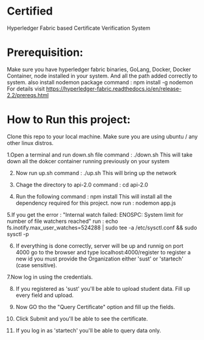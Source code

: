 # Certified
Hyperledger Fabric based Certificate Verification System


# Prerequisition:
Make sure you have hyperledger fabric binaries, GoLang, Docker, Docker Container, node installed in your system. And all the path added correctly to system.
also install nodemon package 
command : npm install -g nodemon
For details visit https://hyperledger-fabric.readthedocs.io/en/release-2.2/prereqs.html

# How to Run this project:

Clone this repo to your local machine. Make sure you are using ubuntu / any other linux distros. 

1.Open a terminal and run down.sh file
command : ./down.sh
This will take down all the dokcer container running previously on your system

2. Now run up.sh
command : ./up.sh
This will bring up the network 

3. Chage the directory to api-2.0
command : cd api-2.0

4. Run the following command : npm install
This will install all the dependency required for this project.
now run : nodemon app.js

5.If you get the error : "Internal watch failed: ENOSPC: System limit for number of file watchers reached"
run : echo fs.inotify.max_user_watches=524288 | sudo tee -a /etc/sysctl.conf && sudo sysctl -p

6. If everything is done correctly, server will be up and runnig on port 4000
go to the browser and type localhost:4000/register to register a new id
you must provide the Organization either 'sust' or 'startech' (case sensitive).

7.Now log in using the credentials.

8. If you registered as 'sust' you'll be able to upload student data. Fill up every field and upload.

9. Now GO tho the "Query Certificate" option and fill up the fields.

10. Click Submit and you'll be able to see the certificate.

11. If you log in as 'startech' you'll be able to query data only. 


